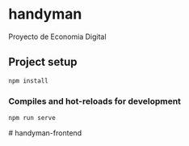 # handyman
Proyecto de Economia Digital
## Project setup
```
npm install
```

### Compiles and hot-reloads for development
```
npm run serve
```

#   h a n d y m a n - f r o n t e n d  
 
